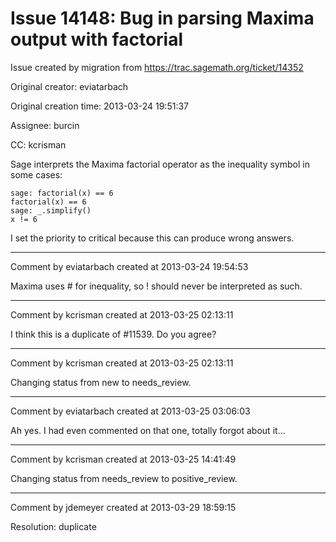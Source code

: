 # Issue 14148: Bug in parsing Maxima output with factorial

Issue created by migration from https://trac.sagemath.org/ticket/14352

Original creator: eviatarbach

Original creation time: 2013-03-24 19:51:37

Assignee: burcin

CC:  kcrisman

Sage interprets the Maxima factorial operator as the inequality symbol in some cases:


```
sage: factorial(x) == 6                                                   
factorial(x) == 6
sage: _.simplify()
x != 6
```


I set the priority to critical because this can produce wrong answers.


---

Comment by eviatarbach created at 2013-03-24 19:54:53

Maxima uses # for inequality, so ! should never be interpreted as such.


---

Comment by kcrisman created at 2013-03-25 02:13:11

I think this is a duplicate of #11539.  Do you agree?


---

Comment by kcrisman created at 2013-03-25 02:13:11

Changing status from new to needs_review.


---

Comment by eviatarbach created at 2013-03-25 03:06:03

Ah yes. I had even commented on that one, totally forgot about it...


---

Comment by kcrisman created at 2013-03-25 14:41:49

Changing status from needs_review to positive_review.


---

Comment by jdemeyer created at 2013-03-29 18:59:15

Resolution: duplicate
